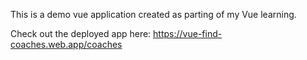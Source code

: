 This is a demo vue application created as parting of my Vue learning.

Check out the deployed app here: https://vue-find-coaches.web.app/coaches